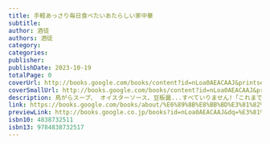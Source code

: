 ```yaml
---
title: 手軽あっさり毎日食べたいあたらしい家中華
subtitle: 
author: 酒徒
authors: 酒徒
category: 
categories: 
publisher: 
publishDate: 2023-10-19
totalPage: 0
coverUrl: http://books.google.com/books/content?id=nLoa0AEACAAJ&printsec=frontcover&img=1&zoom=1&source=gbs_api
coverSmallUrl: http://books.google.com/books/content?id=nLoa0AEACAAJ&printsec=frontcover&img=1&zoom=5&source=gbs_api
description: 鳥がらスープ、 オイスターソース、豆板醤...すべていりません!「これまでになかった家中華」はじめました!!
link: https://books.google.com/books/about/%E6%89%8B%E8%BB%BD%E3%81%82%E3%81%A3%E3%81%95%E3%82%8A%E6%AF%8E%E6%97%A5%E9%A3%9F%E3%81%B9%E3%81%9F%E3%81%84%E3%81%82.html?hl=&id=nLoa0AEACAAJ
previewLink: http://books.google.co.jp/books?id=nLoa0AEACAAJ&dq=%E3%81%82%E3%81%9F%E3%82%89%E3%81%97%E3%81%84%E5%AE%B6%E4%B8%AD%E8%8F%AF&hl=&as_pt=BOOKS&cd=1&source=gbs_api
isbn10: 4838732511
isbn13: 9784838732517
---
```

